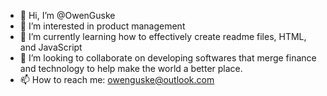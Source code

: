 - 👋 Hi, I’m @OwenGuske
- 👀 I’m interested in product management
- 🌱 I’m currently learning how to effectively create readme files, HTML, and JavaScript
- 💞️ I’m looking to collaborate on developing softwares that merge finance and technology to help make the world a better place. 
- 📫 How to reach me: owenguske@outlook.com


<!---
OwenGuske/OwenGuske is a ✨ special ✨ repository because its `README.md` (this file) appears on your GitHub profile.
You can click the Preview link to take a look at your changes.
--->
